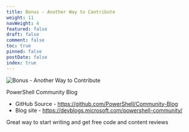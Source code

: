 ```yaml
---
title: Bonus - Another Way to Contribute
weight: 11
navWeight: 4
featured: false
draft: false
comment: false
toc: true
pinned: false
postDate: false
index: true
---
```

<!-- markdownlint-disable MD041 -->
![Bonus - Another Way to Contribute][01]

PowerShell Community Blog

- GitHub Source - https://github.com/PowerShell/Community-Blog
- Blog site - https://devblogs.microsoft.com/powershell-community/

Great way to start writing and get free code and content reviews

<!-- link references -->
[01]: ./images/contributedocs/slide11.png
